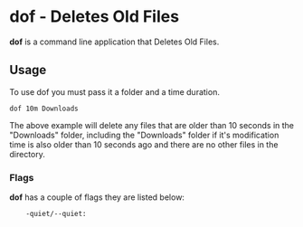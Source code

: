 # dof - Deletes Old Files

**dof** is a command line application that Deletes Old Files.

## Usage

To use dof you must pass it a folder and a time duration.

```
dof 10m Downloads
```

The above example will delete any files that are older than 10 seconds in the "Downloads" folder, including the "Downloads" folder if it's modification time is also older than 10 seconds ago and there are no other files in the directory.

### Flags

**dof** has a couple of flags they are listed below:

```
    -quiet/--quiet:
```
